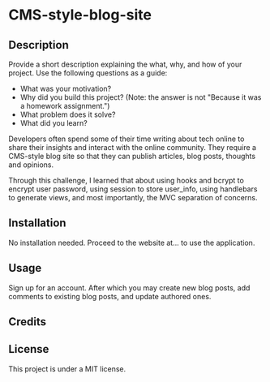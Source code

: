 # CMS-style-blog-site

## Description

Provide a short description explaining the what, why, and how of your project. Use the following questions as a guide:

- What was your motivation?
- Why did you build this project? (Note: the answer is not "Because it was a homework assignment.")
- What problem does it solve?
- What did you learn?


Developers often spend some of their time writing about tech online to share their insights and interact with the online community. They require a CMS-style blog site so that they can publish articles, blog posts, thoughts and opinions. 

Through this challenge, I learned that about using hooks and bcrypt to encrypt user password, using session to store user_info, using handlebars to generate views, and most importantly, the MVC separation of concerns. 


## Installation

No installation needed. Proceed to the website at... to use the application. 

## Usage

Sign up for an account. After which you may create new blog posts, add comments to existing blog posts, and update authored ones. 


## Credits



## License

This project is under a MIT license. 
